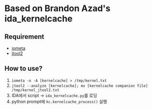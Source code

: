 # Based on Brandon Azad's ida_kernelcache
## Requirement
- [iometa](https://github.com/Siguza/iometa)
- [jtool2](http://www.newosxbook.com/tools/jtool.html)
  
## How to use?
  
1. `iometa -n -A [kernelcache] > /tmp/kernel.txt`
2. `jtool2 --analyze [kernelcache]; mv [kernelcache companion file] /tmp/kernel_jtool2.txt`
3. IDA에서 script -> `ida_kernelcache.py`를 로딩
4. python prompt에 `kc.kernelcache_process()` 실행
